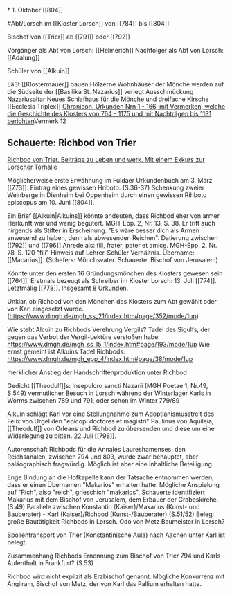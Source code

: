 † 1. Oktober [[804]]

#Abt/Lorsch im [[Kloster Lorsch]] von [[784]] bis [[804]]

Bischof von [[Trier]] ab [[791]] oder [[792]]

Vorgänger als Abt von Lorsch: [[Helmerich]]
Nachfolger als Abt von Lorsch: [[Adalung]]

Schüler von [[Alkuin]]

Läßt [[Klostermauer]] bauen
Hölzerne Wohnhäuser der Mönche werden auf die Südseite der [[Basilika St. Nazarius]] verlegt
Ausschmückung Nazariusaltar
Neues Schlafhaus für die Mönche und dreifache Kirsche [[Ecclesia Triplex]] [Chronicon. Urkunden Nrn 1 - 166, mit Vermerken, welche die Geschichte des Klosters von 764 - 1175 und mit Nachträgen bis 1181 berichten](zotero://select/library/items/E7KL9W8E)Vermerk 12

## Schauerte: Richbod von Trier
[Richbod von Trier. Beiträge zu Leben und werk. Mit einem Exkurs zur Lorscher Torhalle](zotero://select/library/items/B6CKUH8I)

Möglicherweise erste Erwähnung im Fuldaer Urkundenbuch am 3. März [[773]]. Eintrag eines gewissen Hriboto. (S.36-37)
Schenkung zweier Weinberge in Dienheim bei Oppenheim durch einen gewissen Rihboto episcopus am 10. Juni [[804]].

Ein Brief [[Alkuin|Alkuins]] könnte andeuten, dass Richbod eher von armer Herkunft war und wenig begütert. MGH-Epp. 2, Nr. 13, S. 38. Er tritt auch nirgends als Stifter in Erscheinung.
"Es wäre besser dich als Armen anwesend zu haben, denn als abwesenden Reichen". Datierung zwischen [[792]] und [[796]]
Anrede als: fili, frater, pater et amice. MGH-Epp. 2, Nr. 78, S. 120
"fili" Hinweis auf Lehrer-Schüler Verhältnis.
Übername: [[Macarius]]. (Schefers: Mönchsvater. Schauerte: Bischof von Jerusalem)

Könnte unter den ersten 16 Gründungsmönchen des Klosters gewesen sein [[764]].
Erstmals bezeugt als Schreiber im Kloster Lorsch: 13. Juli [[774]]. Letztmalig [[778]]. Insgesamt 8 Urkunden.

Unklar, ob Richbod von den Mönchen des Klosters zum Abt gewählt oder von Karl eingesetzt wurde. (https://www.dmgh.de/mgh_ss_21/index.htm#page/352/mode/1up)

Wie steht Alcuin zu Richbods Verehrung Vergils?
Tadel des Sigulfs, der gegen das Verbot der Vergil-Lektüre verstoßen habe: https://www.dmgh.de/mgh_ss_15_1/index.htm#page/193/mode/1up
Wie ernst gemeint ist Alkuins Tadel Richbods: https://www.dmgh.de/mgh_epp_4/index.htm#page/38/mode/1up

merklicher Anstieg der Handschriftenproduktion unter Richbod

Gedicht [[Theodulf]]s: Insepulcro sancti Nazarii (MGH Poetae 1, Nr.49, S.549)
vermutlicher Besuch in Lorsch während der Winterlager Karls in Worms zwischen 789 und 791, oder schon im Winter 779/89

Alkuin schlägt Karl vor eine Stellungnahme zum Adoptianismusstreit des Felix von Urgel den "epicopi doctores et magistri" Paulinus von Aquileia, [[Theodulf]] von Orléans und Richbod zu übersenden und diese um eine Widerlegung zu bitten. 22.Juli [[798]]. 

Autorenschaft Richbods für die Annales Laureshamenses, den Reichsanalen, zwischen 794 und 803, wurde zwar behauptet, aber paläographisch fragwürdig. Möglich ist aber eine inhaltliche Beteiligung.

Enge Bindung an die Hofkapelle kann der Tatsache entnommen werden, dass er einen Übernamen "Makarios" erhalten hatte. Mögliche Anspielung auf "Rich", also "reich", grieschich "makarios". Schauerte identifiziert Makarius mit dem Bischof von Jerusalem, dem Erbauer der Grabeskirche. (S.49) Parallele zwischen Konstantin (Kaiser)/Makarius (Kunst- und Bauberater) - Karl (Kaiser)/Richbod (Kunst-/Bauberater) (S.51/52) Beleg: große Bautätigkeit Richbods in Lorsch. Odo von Metz Baumeister in Lorsch?

Spolientransport von Trier (Konstantinische Aula) nach Aachen unter Karl ist belegt.

Zusammenhang Richbods Ernennung zum Bischof von Trier 794 und Karls Aufenthalt in Frankfurt? (S.53)

Richbod wird nicht explizit als Erzbischof genannt. Mögliche Konkurrenz mit Angilram, Bischof von Metz, der von Karl das Pallium erhalten hatte.
